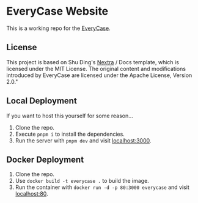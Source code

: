 # EveryCase Website

This is a working repo for the [EveryCase](https://applecase.wiki/).

## License

This project is based on Shu Ding's [Nextra](https://github.com/shuding/nextra/) / Docs template, which is licensed under the MIT License. The original content and modifications introduced by EveryCase are licensed under the Apache License, Version 2.0."

## Local Deployment

If you want to host this yourself for some reason...

1. Clone the repo.
2. Execute `pnpm i` to install the dependencies.
3. Run the server with `pnpm dev` and visit [localhost:3000](http://localhost:3000/).

## Docker Deployment

1. Clone the repo.
2. Use `docker build -t everycase .` to build the image.
3. Run the container with `docker run -d -p 80:3000 everycase` and visit [localhost:80](http://localhost/).
